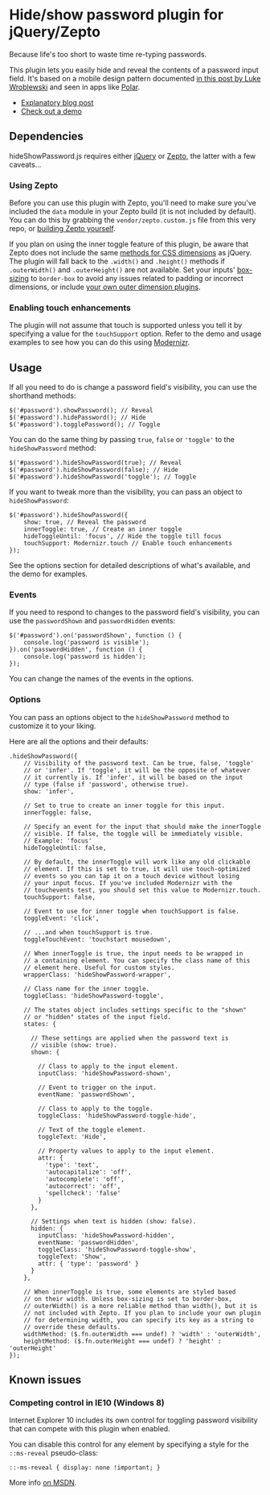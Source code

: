 # Hide/show password plugin for jQuery/Zepto

Because life's too short to waste time re-typing passwords.

This plugin lets you easily hide and reveal the contents of a password input field. It's based on a mobile design pattern documented [in this post by Luke Wroblewski](http://www.lukew.com/ff/entry.asp?1653) and seen in apps like [Polar](http://www.polarb.com/).

* [Explanatory blog post](http://blog.cloudfour.com/hide-show-passwords-plugin/)
* [Check out a demo](http://cloudfour.github.io/hideShowPassword/)

## Dependencies

hideShowPassword.js requires either [jQuery](http://jquery.com/) or [Zepto](http://zeptojs.com/), the latter with a few caveats...

### Using Zepto

Before you can use this plugin with Zepto, you'll need to make sure you've included the `data` module in your Zepto build (it is not included by default). You can do this by grabbing the `vendor/zepto.custom.js` file from this very repo, or [building Zepto yourself](https://github.com/madrobby/zepto#building).

If you plan on using the inner toggle feature of this plugin, be aware that Zepto does not include the same [methods for CSS dimensions](http://api.jquery.com/category/dimensions/) as jQuery. The plugin will fall back to the `.width()` and `.height()` methods if `.outerWidth()` and `.outerHeight()` are not available. Set your inputs' [box-sizing](https://developer.mozilla.org/en-US/docs/Web/CSS/box-sizing) to `border-box` to avoid any issues related to padding or incorrect dimensions, or include [your own outer dimension plugins](https://gist.github.com/pamelafox/1379704).

### Enabling touch enhancements

The plugin will not assume that touch is supported unless you tell it by specifying a value for the `touchSupport` option. Refer to the demo and usage examples to see how you can do this using [Modernizr](http://modernizr.com/).

## Usage

If all you need to do is change a password field's visibility, you can use the shorthand methods:

    $('#password').showPassword(); // Reveal
    $('#password').hidePassword(); // Hide
    $('#password').togglePassword(); // Toggle

You can do the same thing by passing `true`, `false` or `'toggle'` to the `hideShowPassword` method:

    $('#password').hideShowPassword(true); // Reveal
    $('#password').hideShowPassword(false); // Hide
    $('#password').hideShowPassword('toggle'); // Toggle

If you want to tweak more than the visibility, you can pass an object to `hideShowPassword`:

    $('#password').hideShowPassword({
        show: true, // Reveal the password
        innerToggle: true, // Create an inner toggle
        hideToggleUntil: 'focus', // Hide the toggle till focus
        touchSupport: Modernizr.touch // Enable touch enhancements
    });

See the options section for detailed descriptions of what's available, and the demo for examples.

### Events

If you need to respond to changes to the password field's visibility, you can use the `passwordShown` and `passwordHidden` events:

    $('#password').on('passwordShown', function () {
        console.log('password is visible');
    }).on('passwordHidden', function () {
        console.log('password is hidden');
    });

You can change the names of the events in the options.

### Options

You can pass an options object to the `hideShowPassword` method to customize it to your liking.

Here are all the options and their defaults:

    .hideShowPassword({
        // Visibility of the password text. Can be true, false, 'toggle'
        // or 'infer'. If 'toggle', it will be the opposite of whatever
        // it currently is. If 'infer', it will be based on the input
        // type (false if 'password', otherwise true).
        show: 'infer',

        // Set to true to create an inner toggle for this input.
        innerToggle: false,

        // Specify an event for the input that should make the innerToggle
        // visible. If false, the toggle will be immediately visible.
        // Example: 'focus'
        hideToggleUntil: false,

        // By default, the innerToggle will work like any old clickable
        // element. If this is set to true, it will use touch-optimized
        // events so you can tap it on a touch device without losing
        // your input focus. If you've included Modernizr with the
        // touchevents test, you should set this value to Modernizr.touch.
        touchSupport: false,

        // Event to use for inner toggle when touchSupport is false.
        toggleEvent: 'click',

        // ...and when touchSupport is true.
        toggleTouchEvent: 'touchstart mousedown',

        // When innerToggle is true, the input needs to be wrapped in
        // a containing element. You can specify the class name of this
        // element here. Useful for custom styles.
        wrapperClass: 'hideShowPassword-wrapper',

        // Class name for the inner toggle.
        toggleClass: 'hideShowPassword-toggle',

        // The states object includes settings specific to the "shown"
        // or "hidden" states of the input field.
        states: {

          // These settings are applied when the password text is
          // visible (show: true).
          shown: {

            // Class to apply to the input element.
            inputClass: 'hideShowPassword-shown',

            // Event to trigger on the input.
            eventName: 'passwordShown',

            // Class to apply to the toggle.
            toggleClass: 'hideShowPassword-toggle-hide',

            // Text of the toggle element.
            toggleText: 'Hide',

            // Property values to apply to the input element.
            attr: {
              'type': 'text',
              'autocapitalize': 'off',
              'autocomplete': 'off',
              'autocorrect': 'off',
              'spellcheck': 'false'
            }
          },

          // Settings when text is hidden (show: false).
          hidden: {
            inputClass: 'hideShowPassword-hidden',
            eventName: 'passwordHidden',
            toggleClass: 'hideShowPassword-toggle-show',
            toggleText: 'Show',
            attr: { 'type': 'password' }
          }
        },

        // When innerToggle is true, some elements are styled based
        // on their width. Unless box-sizing is set to border-box,
        // outerWidth() is a more reliable method than width(), but it is
        // not included with Zepto. If you plan to include your own plugin
        // for determining width, you can specify its key as a string to
        // override these defaults.
        widthMethod: ($.fn.outerWidth === undef) ? 'width' : 'outerWidth',
        heightMethod: ($.fn.outerHeight === undef) ? 'height' : 'outerHeight'
    });

## Known issues

### Competing control in IE10 (Windows 8)

Internet Explorer 10 includes its own control for toggling password visibility that can compete with this plugin when enabled.

You can disable this control for any element by specifying a style for the `::ms-reveal` pseudo-class:

    ::-ms-reveal { display: none !important; }

More info [on MSDN](http://msdn.microsoft.com/en-us/library/windows/apps/hh465773.aspx).
